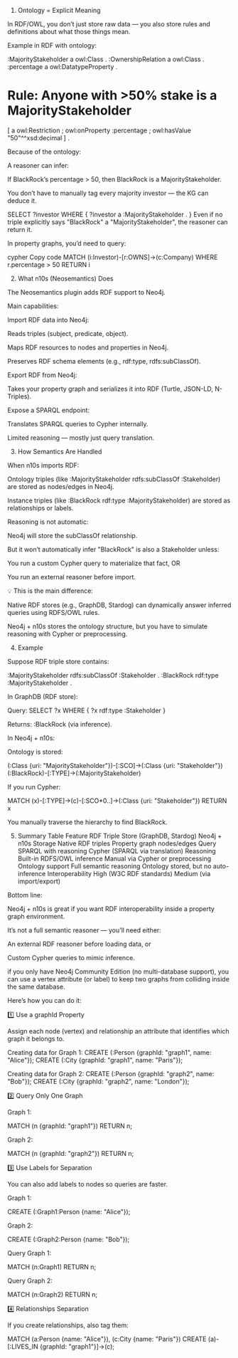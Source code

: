 1. Ontology = Explicit Meaning

In RDF/OWL, you don’t just store raw data — you also store rules and definitions about what those things mean.

Example in RDF with ontology:

:MajorityStakeholder a owl:Class .
:OwnershipRelation a owl:Class .
:percentage a owl:DatatypeProperty .

# Rule: Anyone with >50% stake is a MajorityStakeholder
[ a owl:Restriction ;
  owl:onProperty :percentage ;
  owl:hasValue "50"^^xsd:decimal
] .


Because of the ontology:

A reasoner can infer:

If BlackRock’s percentage > 50, then BlackRock is a MajorityStakeholder.

You don’t have to manually tag every majority investor — the KG can deduce it.


SELECT ?investor WHERE {
  ?investor a :MajorityStakeholder .
}
Even if no triple explicitly says "BlackRock" a "MajorityStakeholder", the reasoner can return it.

In property graphs, you’d need to query:

cypher
Copy code
MATCH (i:Investor)-[r:OWNS]->(c:Company)
WHERE r.percentage > 50
RETURN i



2. What n10s (Neosemantics) Does

The Neosemantics plugin
 adds RDF support to Neo4j.

Main capabilities:

Import RDF data into Neo4j:

Reads triples (subject, predicate, object).

Maps RDF resources to nodes and properties in Neo4j.

Preserves RDF schema elements (e.g., rdf:type, rdfs:subClassOf).

Export RDF from Neo4j:

Takes your property graph and serializes it into RDF (Turtle, JSON-LD, N-Triples).

Expose a SPARQL endpoint:

Translates SPARQL queries to Cypher internally.

Limited reasoning — mostly just query translation.

3. How Semantics Are Handled

When n10s imports RDF:

Ontology triples (like :MajorityStakeholder rdfs:subClassOf :Stakeholder) are stored as nodes/edges in Neo4j.

Instance triples (like :BlackRock rdf:type :MajorityStakeholder) are stored as relationships or labels.

Reasoning is not automatic:

Neo4j will store the subClassOf relationship.

But it won’t automatically infer "BlackRock" is also a Stakeholder unless:

You run a custom Cypher query to materialize that fact, OR

You run an external reasoner before import.

💡 This is the main difference:

Native RDF stores (e.g., GraphDB, Stardog) can dynamically answer inferred queries using RDFS/OWL rules.

Neo4j + n10s stores the ontology structure, but you have to simulate reasoning with Cypher or preprocessing.

4. Example

Suppose RDF triple store contains:

:MajorityStakeholder rdfs:subClassOf :Stakeholder .
:BlackRock rdf:type :MajorityStakeholder .


In GraphDB (RDF store):

Query: SELECT ?x WHERE { ?x rdf:type :Stakeholder }

Returns: :BlackRock (via inference).

In Neo4j + n10s:

Ontology is stored:

(:Class {uri: "MajorityStakeholder"})-[:SCO]->(:Class {uri: "Stakeholder"})
(:BlackRock)-[:TYPE]->(:MajorityStakeholder)


If you run Cypher:

MATCH (x)-[:TYPE]->(c)-[:SCO*0..]->(:Class {uri: "Stakeholder"})
RETURN x


You manually traverse the hierarchy to find BlackRock.

5. Summary Table
Feature	RDF Triple Store (GraphDB, Stardog)	Neo4j + n10s
Storage	Native RDF triples	Property graph nodes/edges
Query	SPARQL with reasoning	Cypher (SPARQL via translation)
Reasoning	Built-in RDFS/OWL inference	Manual via Cypher or preprocessing
Ontology support	Full semantic reasoning	Ontology stored, but no auto-inference
Interoperability	High (W3C RDF standards)	Medium (via import/export)

Bottom line:

Neo4j + n10s is great if you want RDF interoperability inside a property graph environment.

It’s not a full semantic reasoner — you’ll need either:

An external RDF reasoner before loading data, or

Custom Cypher queries to mimic inference.



if you only have Neo4j Community Edition (no multi-database support), you can use a vertex attribute (or label) to keep two graphs from colliding inside the same database.

Here’s how you can do it:

1️⃣ Use a graphId Property

Assign each node (vertex) and relationship an attribute that identifies which graph it belongs to.

Creating data for Graph 1:
CREATE (:Person {graphId: "graph1", name: "Alice"});
CREATE (:City   {graphId: "graph1", name: "Paris"});

Creating data for Graph 2:
CREATE (:Person {graphId: "graph2", name: "Bob"});
CREATE (:City   {graphId: "graph2", name: "London"});

2️⃣ Query Only One Graph

Graph 1:

MATCH (n {graphId: "graph1"})
RETURN n;


Graph 2:

MATCH (n {graphId: "graph2"})
RETURN n;

3️⃣ Use Labels for Separation

You can also add labels to nodes so queries are faster.

Graph 1:

CREATE (:Graph1:Person {name: "Alice"});


Graph 2:

CREATE (:Graph2:Person {name: "Bob"});


Query Graph 1:

MATCH (n:Graph1) RETURN n;


Query Graph 2:

MATCH (n:Graph2) RETURN n;

4️⃣ Relationships Separation

If you create relationships, also tag them:

MATCH (a:Person {name: "Alice"}), (c:City {name: "Paris"})
CREATE (a)-[:LIVES_IN {graphId: "graph1"}]->(c);

